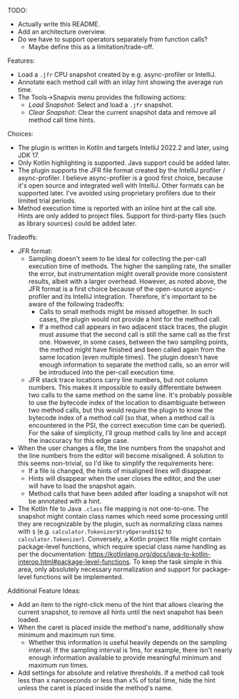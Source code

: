 TODO:

- Actually write this README.
- Add an architecture overview.
- Do we have to support operators separately from function calls?
  - Maybe define this as a limitation/trade-off.







Features:

- Load a `.jfr` CPU snapshot created by e.g. async-profiler or IntelliJ.
- Annotate each method call with an inlay hint showing the average run time.
- The Tools->Snapvis menu provides the following actions:
  - *Load Snapshot:* Select and load a `.jfr` snapshot.
  - *Clear Snapshot:* Clear the current snapshot data and remove all method call time hints.


Choices:

- The plugin is written in Kotlin and targets IntelliJ 2022.2 and later, using JDK 17.
- Only Kotlin highlighting is supported. Java support could be added later.
- The plugin supports the JFR file format created by the IntelliJ profiler / async-profiler. I believe async-profiler is a good first choice, because it's open source and integrated well with IntelliJ. Other formats can be supported later. I've avoided using proprietary profilers due to their limited trial periods.
- Method execution time is reported with an inline hint at the call site. Hints are only added to project files. Support for third-party files (such as library sources) could be added later. 


Tradeoffs:

- JFR format:
  - Sampling doesn't seem to be ideal for collecting the per-call execution time of methods. The higher the sampling rate, the smaller the error, but instrumentation might overall provide more consistent results, albeit with a larger overhead. However, as noted above, the JFR format is a first choice because of the open-source async-profiler and its IntelliJ integration. Therefore, it's important to be aware of the following tradeoffs:
    - Calls to small methods might be missed altogether. In such cases, the plugin would not provide a hint for the method call.
    - If a method call appears in two adjacent stack traces, the plugin must assume that the second call is still the same call as the first one. However, in some cases, between the two sampling points, the method might have finished and been called again from the same location (even multiple times). The plugin doesn't have enough information to separate the method calls, so an error will be introduced into the per-call execution time.
  - JFR stack trace locations carry line numbers, but not column numbers. This makes it impossible to easily differentiate between two calls to the same method on the same line. It's probably possible to use the bytecode index of the location to disambiguate between two method calls, but this would require the plugin to know the bytecode index of a method call (so that, when a method call is encountered in the PSI, the correct execution time can be queried). For the sake of simplicity, I'll group method calls by line and accept the inaccuracy for this edge case.
- When the user changes a file, the line numbers from the snapshot and the line numbers from the editor will become misaligned. A solution to this seems non-trivial, so I'd like to simplify the requirements here:
  - If a file is changed, the hints of misaligned lines will disappear.
  - Hints will disappear when the user closes the editor, and the user will have to load the snapshot again.
  - Method calls that have been added after loading a snapshot will not be annotated with a hint.
- The Kotlin file to Java `.class` file mapping is not one-to-one. The snapshot might contain class names which need some processing until they are recognizable by the plugin, such as normalizing class names with `$` (e.g. `calculator.Tokenizer$tryOperand$1$2` to `calculator.Tokenizer`). Conversely, a Kotlin project file might contain package-level functions, which require special class name handling as per the documentation: https://kotlinlang.org/docs/java-to-kotlin-interop.html#package-level-functions. To keep the task simple in this area, only absolutely necessary normalization and support for package-level functions will be implemented.


Additional Feature Ideas:

- Add an item to the right-click menu of the hint that allows clearing the current snapshot, to remove all hints until the next snapshot has been loaded.
- When the caret is placed inside the method's name, additionally show minimum and maximum run time.
  - Whether this information is useful heavily depends on the sampling interval. If the sampling interval is 1ms, for example, there isn't nearly enough information available to provide meaningful minimum and maximum run times.
- Add settings for absolute and relative thresholds. If a method call took less than x nanoseconds or less than x% of total time, hide the hint unless the caret is placed inside the method's name.
